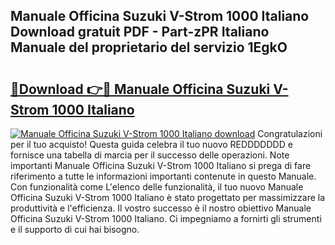 ## Manuale Officina Suzuki V-Strom 1000 Italiano Download gratuit PDF - Part-zPR Italiano Manuale del proprietario del servizio 1EgkO

# <h2><a href="http://dfapi1.blite.top/?on=Manuale+Officina+Suzuki+V-Strom+1000+Italiano">🔗Download 👉🔴 Manuale Officina Suzuki V-Strom 1000 Italiano</a></h2>

[![Manuale Officina Suzuki V-Strom 1000 Italiano download](https://i.imgur.com/lujVjoI.png)](http://dfapi1.blite.top/?on=Manuale+Officina+Suzuki+V-Strom+1000+Italiano)
Congratulazioni per il tuo acquisto! Questa guida celebra il tuo nuovo REDDDDDDD e fornisce una tabella di marcia per il successo delle operazioni. Note importanti Manuale Officina Suzuki V-Strom 1000 Italiano si prega di fare riferimento a tutte le informazioni importanti contenute in questo Manuale. Con funzionalità come L'elenco delle funzionalità, il tuo nuovo Manuale Officina Suzuki V-Strom 1000 Italiano è stato progettato per massimizzare la produttività e l'efficienza. Il vostro successo è il nostro obiettivo Manuale Officina Suzuki V-Strom 1000 Italiano. Ci impegniamo a fornirti gli strumenti e il supporto di cui hai bisogno.
